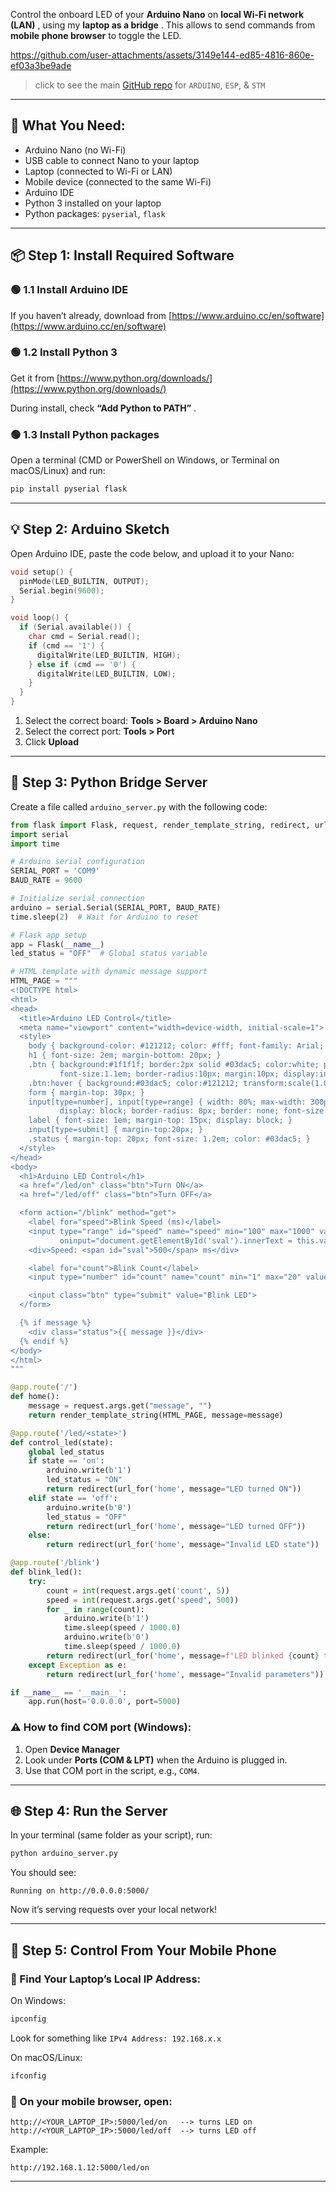 Control the onboard LED of your **Arduino Nano** on **local Wi-Fi network (LAN)** , using my **laptop as a bridge** . This allows to send commands from **mobile phone browser** to toggle the LED.

https://github.com/user-attachments/assets/3149e144-ed85-4816-860e-ef03a3be9ade

> click to see the main [GitHub repo](https://github.com/akashdip2001/Remote-LED-Blink/tree/main/Arduino%20boards%20with%20NO%20wifi) for `ARDUINO`, `ESP`, & `STM` 

---

## 🧰 What You Need:

* Arduino Nano (no Wi-Fi)
* USB cable to connect Nano to your laptop
* Laptop (connected to Wi-Fi or LAN)
* Mobile device (connected to the same Wi-Fi)
* Arduino IDE
* Python 3 installed on your laptop
* Python packages: `pyserial`, `flask`

---

## 📦 Step 1: Install Required Software

### 🟢 1.1 Install Arduino IDE

If you haven’t already, download from [https://www.arduino.cc/en/software](https://www.arduino.cc/en/software)

### 🟢 1.2 Install Python 3

Get it from [https://www.python.org/downloads/](https://www.python.org/downloads/)

During install, check  **“Add Python to PATH”** .

### 🟢 1.3 Install Python packages

Open a terminal (CMD or PowerShell on Windows, or Terminal on macOS/Linux) and run:

```bash
pip install pyserial flask
```

---

## 💡 Step 2: Arduino Sketch

Open Arduino IDE, paste the code below, and upload it to your Nano:

```cpp
void setup() {
  pinMode(LED_BUILTIN, OUTPUT);
  Serial.begin(9600);
}

void loop() {
  if (Serial.available()) {
    char cmd = Serial.read();
    if (cmd == '1') {
      digitalWrite(LED_BUILTIN, HIGH);
    } else if (cmd == '0') {
      digitalWrite(LED_BUILTIN, LOW);
    }
  }
}
```

1. Select the correct board: **Tools > Board > Arduino Nano**
2. Select the correct port: **Tools > Port**
3. Click **Upload**

---

## 🔌 Step 3: Python Bridge Server

Create a file called `arduino_server.py` with the following code:

```python
from flask import Flask, request, render_template_string, redirect, url_for
import serial
import time

# Arduino serial configuration
SERIAL_PORT = 'COM9'
BAUD_RATE = 9600

# Initialize serial connection
arduino = serial.Serial(SERIAL_PORT, BAUD_RATE)
time.sleep(2)  # Wait for Arduino to reset

# Flask app setup
app = Flask(__name__)
led_status = "OFF"  # Global status variable

# HTML template with dynamic message support
HTML_PAGE = """
<!DOCTYPE html>
<html>
<head>
  <title>Arduino LED Control</title>
  <meta name="viewport" content="width=device-width, initial-scale=1">
  <style>
    body { background-color: #121212; color: #fff; font-family: Arial; text-align: center; padding: 20px; }
    h1 { font-size: 2em; margin-bottom: 20px; }
    .btn { background:#1f1f1f; border:2px solid #03dac5; color:white; padding:15px 30px;
           font-size:1.1em; border-radius:10px; margin:10px; display:inline-block; transition:0.3s; text-decoration: none; }
    .btn:hover { background:#03dac5; color:#121212; transform:scale(1.05); box-shadow:0 0 15px #03dac5; }
    form { margin-top: 30px; }
    input[type=number], input[type=range] { width: 80%; max-width: 300px; padding: 10px; margin: 10px auto;
           display: block; border-radius: 8px; border: none; font-size: 1em; }
    label { font-size: 1em; margin-top: 15px; display: block; }
    input[type=submit] { margin-top:20px; }
    .status { margin-top: 20px; font-size: 1.2em; color: #03dac5; }
  </style>
</head>
<body>
  <h1>Arduino LED Control</h1>
  <a href="/led/on" class="btn">Turn ON</a>
  <a href="/led/off" class="btn">Turn OFF</a>

  <form action="/blink" method="get">
    <label for="speed">Blink Speed (ms)</label>
    <input type="range" id="speed" name="speed" min="100" max="1000" value="500"
           oninput="document.getElementById('sval').innerText = this.value">
    <div>Speed: <span id="sval">500</span> ms</div>

    <label for="count">Blink Count</label>
    <input type="number" id="count" name="count" min="1" max="20" value="5">

    <input class="btn" type="submit" value="Blink LED">
  </form>

  {% if message %}
    <div class="status">{{ message }}</div>
  {% endif %}
</body>
</html>
"""

@app.route('/')
def home():
    message = request.args.get("message", "")
    return render_template_string(HTML_PAGE, message=message)

@app.route('/led/<state>')
def control_led(state):
    global led_status
    if state == 'on':
        arduino.write(b'1')
        led_status = "ON"
        return redirect(url_for('home', message="LED turned ON"))
    elif state == 'off':
        arduino.write(b'0')
        led_status = "OFF"
        return redirect(url_for('home', message="LED turned OFF"))
    else:
        return redirect(url_for('home', message="Invalid LED state"))

@app.route('/blink')
def blink_led():
    try:
        count = int(request.args.get('count', 5))
        speed = int(request.args.get('speed', 500))
        for _ in range(count):
            arduino.write(b'1')
            time.sleep(speed / 1000.0)
            arduino.write(b'0')
            time.sleep(speed / 1000.0)
        return redirect(url_for('home', message=f"LED blinked {count} times at {speed}ms"))
    except Exception as e:
        return redirect(url_for('home', message="Invalid parameters"))

if __name__ == '__main__':
    app.run(host='0.0.0.0', port=5000)
```

### ⚠️ How to find COM port (Windows):

1. Open **Device Manager**
2. Look under **Ports (COM & LPT)** when the Arduino is plugged in.
3. Use that COM port in the script, e.g., `COM4`.

---

## 🌐 Step 4: Run the Server

In your terminal (same folder as your script), run:

```bash
python arduino_server.py
```

You should see:

```
Running on http://0.0.0.0:5000/
```

Now it’s serving requests over your local network!

---

## 📱 Step 5: Control From Your Mobile Phone

### 🔎 Find Your Laptop’s Local IP Address:

On Windows:

```bash
ipconfig
```

Look for something like `IPv4 Address: 192.168.x.x`

On macOS/Linux:

```bash
ifconfig
```

### 📲 On your mobile browser, open:

```
http://<YOUR_LAPTOP_IP>:5000/led/on   --> turns LED on
http://<YOUR_LAPTOP_IP>:5000/led/off  --> turns LED off
```

Example:

```
http://192.168.1.12:5000/led/on
```

---

